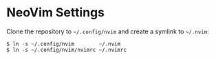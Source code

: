 NeoVim Settings
===============

Clone the repository to `~/.config/nvim` and create a symlink to `~/.nvim`:

```
$ ln -s ~/.config/nvim        ~/.nvim
$ ln -s ~/.config/nvim/nvimrc ~/.nvimrc
```
